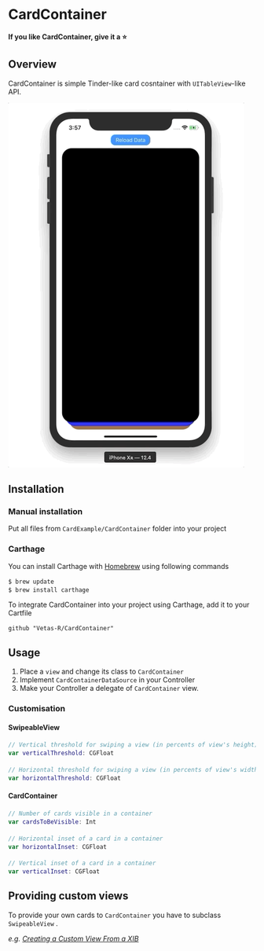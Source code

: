 # CardContainer

**If you like CardContainer, give it a ⭐**



## Overview

CardContainer is simple Tinder-like card cosntainer with `UITableView`-like API.

![](./Screenshots/CardExmaple.gif)



## Installation

### Manual installation

Put all files from `CardExample/CardContainer` folder into your project



### Carthage

You can install Carthage with [Homebrew](https://brew.sh) using following commands

```bash
$ brew update
$ brew install carthage
```

To integrate CardContainer into your project using Carthage, add it to your Cartfile

```ogdl
github "Vetas-R/CardContainer"
```



## Usage

1. Place a `view`  and change its class to `CardContainer`
3. Implement `CardContainerDataSource` in your Controller
4. Make your Controller a delegate of `CardContainer` view.

### Customisation

#### SwipeableView

```swift
// Vertical threshold for swiping a view (in percents of view's height)
var verticalThreshold: CGFloat

// Horizontal threshold for swiping a view (in percents of view's width)
var horizontalThreshold: CGFloat
```

#### CardContainer

```swift
// Number of cards visible in a container
var cardsToBeVisible: Int

// Horizontal inset of a card in a container
var horizontalInset: CGFloat

// Vertical inset of a card in a container
var verticalInset: CGFloat
```




## Providing custom views

To provide your own cards to `CardContainer` you have to subclass `SwipeableView` .

*e.g. [Creating a Custom View From a XIB](https://medium.com/better-programming/swift-3-creating-a-custom-view-from-a-xib-ecdfe5b3a960)*

